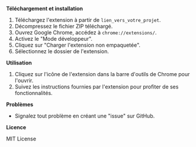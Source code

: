 **Téléchargement et installation**

1. Téléchargez l'extension à partir de `lien_vers_votre_projet`.
2. Décompressez le fichier ZIP téléchargé.
3. Ouvrez Google Chrome, accédez à `chrome://extensions/`.
4. Activez le "Mode développeur".
5. Cliquez sur "Charger l'extension non empaquetée".
6. Sélectionnez le dossier de l'extension.

**Utilisation**

1. Cliquez sur l'icône de l'extension dans la barre d'outils de Chrome pour l'ouvrir.
2. Suivez les instructions fournies par l'extension pour profiter de ses fonctionnalités.

**Problèmes**

- Signalez tout problème en créant une "issue" sur GitHub.

**Licence**

MIT License
